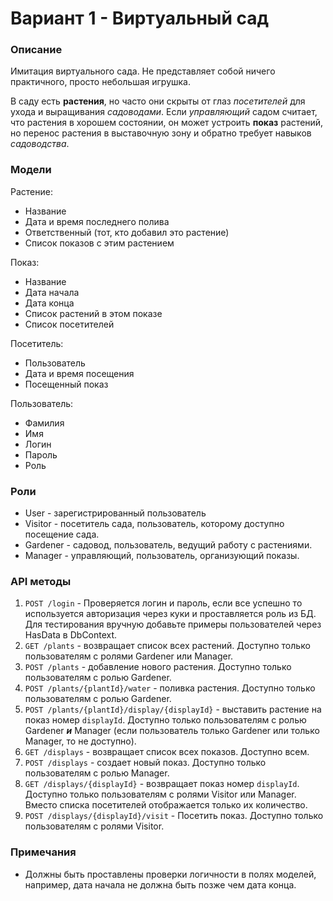 # Вариант 1 - Виртуальный сад

### Описание

Имитация виртуального сада. Не представляет собой ничего практичного, просто небольшая игрушка.

В саду есть **растения**, но часто они скрыты от глаз *посетителей* для ухода и выращивания *садоводами*. Если
*управляющий* садом считает, что растения в хорошем состоянии, он может устроить **показ** растений, но перенос растения
в выставочную зону и обратно требует навыков *садоводства*.

### Модели

Растение:

- Название
- Дата и время последнего полива
- Ответственный (тот, кто добавил это растение)
- Список показов с этим растением

Показ:

- Название
- Дата начала
- Дата конца
- Список растений в этом показе
- Список посетителей

Посетитель:

- Пользователь
- Дата и время посещения
- Посещенный показ

Пользователь:

- Фамилия
- Имя
- Логин
- Пароль
- Роль

### Роли

- User - зарегистрированный пользователь
- Visitor - посетитель сада, пользователь, которому доступно посещение сада.
- Gardener - садовод, пользователь, ведущий работу с растениями.
- Manager - управляющий, пользователь, организующий показы.

### API методы

1. `POST /login` - Проверяется логин и пароль, если все успешно то используется авторизация через куки и проставляется
   роль из БД. Для тестирования вручную добавьте примеры пользователей через HasData в DbContext.
2. `GET /plants` - возвращает список всех растений. Доступно только пользователям с ролями Gardener или Manager.
3. `POST /plants` - добавление нового растения. Доступно только пользователям с ролью Gardener.
4. `POST /plants/{plantId}/water` - поливка растения. Доступно только пользователям с ролью Gardener.
5. `POST /plants/{plantId}/display/{displayId}` - выставить растение на показ номер `displayId`. Доступно только
   пользователям с ролью Gardener ***и*** Manager (если пользователь только Gardener или только Manager, то не
   доступно).
6. `GET /displays` - возвращает список всех показов. Доступно всем.
7. `POST /displays` - создает новый показ. Доступно только пользователям с ролью Manager.
8. `GET /displays/{displayId}` - возвращает показ номер `displayId`. Доступно только пользователям с ролями Visitor или
   Manager. Вместо списка посетителей отображается только их количество.
9. `POST /displays/{displayId}/visit` - Посетить показ. Доступно только пользователям с ролями Visitor.

### Примечания

- Должны быть проставлены проверки логичности в полях моделей, например, дата начала не должна быть позже чем дата
  конца.